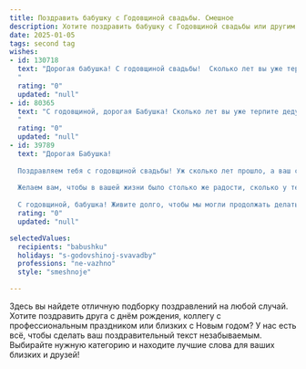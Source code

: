 ```yaml
---
title: Поздравить бабушку с Годовщиной свадьбы. Смешное
description: Хотите поздравить бабушку с Годовщиной свадьбы или другим праздником? Наш ИИ создаст незабываемое поздравление, а вы обязательно выделитесь среди других.  
date: 2025-01-05
tags: second tag
wishes:
- id: 130718
  text: "Дорогая бабушка! С годовщиной свадьбы!  Сколько лет вы уже терпите друг друга – настоящий подвиг!  Шутка, конечно,  люблю вас обоих!  Желаю вам ещё столько же лет  счастливой совместной жизни,  только теперь уже с дополнительной скидкой на морщины и седину (в хорошем смысле, конечно!).  Пусть ваша любовь будет крепче, чем  бабушкин  любимый  тортик, а жизнь - слаще, чем  его начинка!
  "
  rating: "0"
  updated: "null"
- id: 80365
  text: "С годовщиной, дорогая Бабушка! Сколько лет вы уже терпите дедушку? Неудивительно, что вам понадобилось столько лет, чтобы найти способ его приручить! 😜 祝你们越来越甜蜜！
  "
  rating: "0"
  updated: "null"
- id: 39789
  text: "Дорогая Бабушка!
  
  Поздравляем тебя с годовщиной свадьбы! Уж сколько лет прошло, а ваш союз все так же крепок, как самый свежий пирог из твоей печи! Вы с Дедушкой как два виноградика в одной грозди — всегда вместе, всегда в одном ритме, даже в танце на даче под «Ласковый май»!
  
  Желаем вам, чтобы в вашей жизни было столько же радости, сколько у тебя рецептов варенья, и столько же счастья, сколько в твоем доме собралось внуков и правнуков! Пусть ваша любовь цветет, как дачный огород весной, а ссоры будут, как песок с Морского побережья — мимолетные и легко уносимые ветром!
  
  С годовщиной, бабушка! Живите долго, чтобы мы могли продолжать делать истории о ваших безумных приключениях!"
  rating: "0"
  updated: "null"

selectedValues:
  recipients: "babushku"
  holidays: "s-godovshinoj-svavadby"
  professions: "ne-vazhno"
  style: "smeshnoje"

---
```


Здесь вы найдете отличную подборку поздравлений на любой случай.
Хотите поздравить друга с днём рождения, коллегу с профессиональным праздником или близких с Новым годом? У нас есть всё, чтобы сделать ваш поздравительный текст незабываемым. Выбирайте нужную категорию и находите лучшие слова для ваших близких и друзей!
